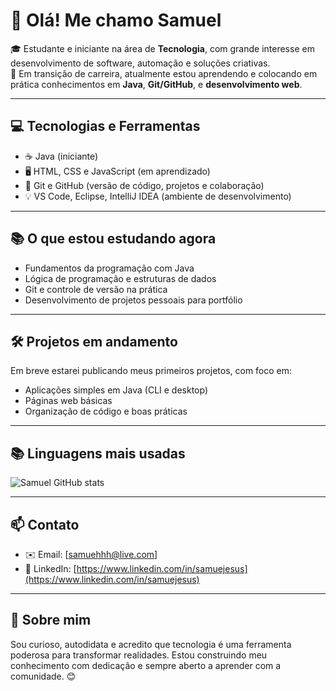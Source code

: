 # 👋 Olá! Me chamo Samuel

🎓 Estudante e iniciante na área de **Tecnologia**, com grande interesse em desenvolvimento de software, automação e soluções criativas.  
🚀 Em transição de carreira, atualmente estou aprendendo e colocando em prática conhecimentos em **Java**, **Git/GitHub**, e **desenvolvimento web**.

---

## 💻 Tecnologias e Ferramentas

- ☕ Java (iniciante)
- 🖥️ HTML, CSS e JavaScript (em aprendizado)
- 🧠 Git e GitHub (versão de código, projetos e colaboração)
- 💡 VS Code, Eclipse, IntelliJ IDEA (ambiente de desenvolvimento)

---

## 📚 O que estou estudando agora

- Fundamentos da programação com Java
- Lógica de programação e estruturas de dados
- Git e controle de versão na prática
- Desenvolvimento de projetos pessoais para portfólio

---

## 🛠 Projetos em andamento

Em breve estarei publicando meus primeiros projetos, com foco em:
- Aplicações simples em Java (CLI e desktop)
- Páginas web básicas
- Organização de código e boas práticas

---

## 📚 Linguagens mais usadas

![Samuel GitHub stats](https://github-readme-stats.vercel.app/api?username=asamueldjesus&show_icons=true&theme=radical)

---

## 📫 Contato

- ✉️ Email: [samuehhh@live.com]
- 💼 LinkedIn: [https://www.linkedin.com/in/samuejesus](https://www.linkedin.com/in/samuejesus)

---

## 💬 Sobre mim

Sou curioso, autodidata e acredito que tecnologia é uma ferramenta poderosa para transformar realidades. Estou construindo meu conhecimento com dedicação e sempre aberto a aprender com a comunidade. 😊
